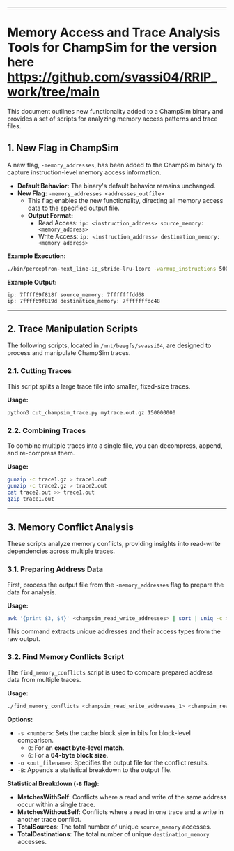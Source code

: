 -----

# Memory Access and Trace Analysis Tools for ChampSim for the version here https://github.com/svassi04/RRIP_work/tree/main

This document outlines new functionality added to a ChampSim binary and provides a set of scripts for analyzing memory access patterns and trace files.

## 1\. New Flag in ChampSim

A new flag, `-memory_addresses`, has been added to the ChampSim binary to capture instruction-level memory access information.

  - **Default Behavior:** The binary's default behavior remains unchanged.
  - **New Flag:** `-memory_addresses <addresses_outfile>`
      - This flag enables the new functionality, directing all memory access data to the specified output file.
      - **Output Format:**
          - Read Access: `ip: <instruction_address> source_memory: <memory_address>`
          - Write Access: `ip: <instruction_address> destination_memory: <memory_address>`

**Example Execution:**

```bash
./bin/perceptron-next_line-ip_stride-lru-1core -warmup_instructions 5000 -simulation_instructions 10000 -memory_addresses file.txt -traces /mnt/beegfs/svassi04/memc_test/memc_001.out.gz
```

**Example Output:**

```
ip: 7ffff69f818f source_memory: 7fffffffdd68
ip: 7ffff69f819d destination_memory: 7fffffffdc48
```

-----

## 2\. Trace Manipulation Scripts

The following scripts, located in `/mnt/beegfs/svassi04`, are designed to process and manipulate ChampSim traces.

### 2.1. Cutting Traces

This script splits a large trace file into smaller, fixed-size traces.

**Usage:**

```bash
python3 cut_champsim_trace.py mytrace.out.gz 150000000
```

### 2.2. Combining Traces

To combine multiple traces into a single file, you can decompress, append, and re-compress them.

**Usage:**

```bash
gunzip -c trace1.gz > trace1.out
gunzip -c trace2.gz > trace2.out
cat trace2.out >> trace1.out
gzip trace1.out
```

-----

## 3\. Memory Conflict Analysis

These scripts analyze memory conflicts, providing insights into read-write dependencies across multiple traces.

### 3.1. Preparing Address Data

First, process the output file from the `-memory_addresses` flag to prepare the data for analysis.

**Usage:**

```bash
awk '{print $3, $4}' <champsim_read_write_addresses> | sort | uniq -c > <champsim_read_write_uniq_addresses>
```

This command extracts unique addresses and their access types from the raw output.

### 3.2. Find Memory Conflicts Script

The `find_memory_conflicts` script is used to compare prepared address data from multiple traces.

**Usage:**

```bash
./find_memory_conflicts <champsim_read_write_addresses_1> <champsim_read_write_addresses_2> ...
```

**Options:**

  - `-s <number>`: Sets the cache block size in bits for block-level comparison.
      - `0`: For an **exact byte-level match**.
      - `6`: For a **64-byte block size**.
  - `-o <out_filename>`: Specifies the output file for the conflict results.
  - `-B`: Appends a statistical breakdown to the output file.

**Statistical Breakdown (`-B` flag):**

  - **MatchesWithSelf**: Conflicts where a read and write of the same address occur within a single trace.
  - **MatchesWithoutSelf**: Conflicts where a read in one trace and a write in another trace conflict.
  - **TotalSources**: The total number of unique `source_memory` accesses.
  - **TotalDestinations**: The total number of unique `destination_memory` accesses.

